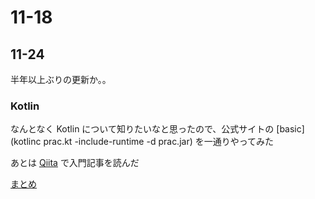 # 11-18

## 11-24

半年以上ぶりの更新か。。

### Kotlin

なんとなく Kotlin について知りたいなと思ったので、公式サイトの [basic](kotlinc prac.kt -include-runtime -d prac.jar) を一通りやってみた

あとは [Qiita](https://qiita.com/koher/items/bcc58c01c6ff2ece658f) で入門記事を読んだ

[まとめ](./../kotlin/prac)